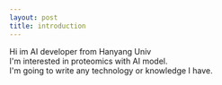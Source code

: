 ```yaml
---
layout: post
title: introduction
---
```


Hi im AI developer from Hanyang Univ   
I'm interested in proteomics with AI model.   
I'm going to write any technology or knowledge I have.    
